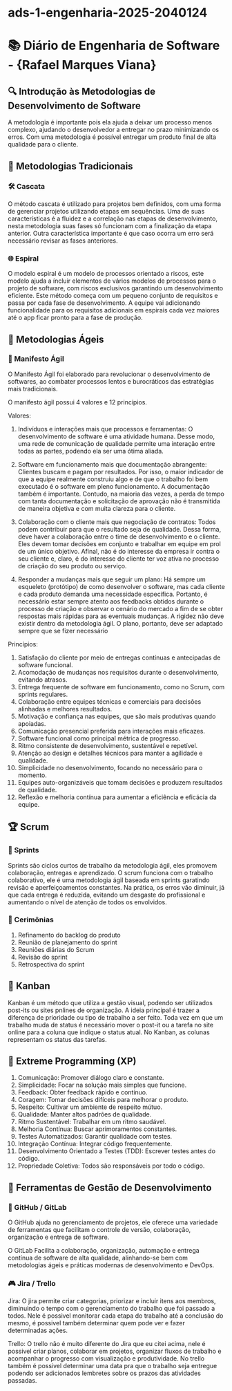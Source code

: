 # ads-1-engenharia-2025-2040124

# 📚 Diário de Engenharia de Software - {Rafael Marques Viana}

## 🔍 Introdução às Metodologias de Desenvolvimento de Software  
A metodologia é importante pois ela ajuda a deixar um processo menos complexo, ajudando o desenvolvedor a entregar no prazo minimizando os erros. Com uma metodologia é possível entregar um produto final de alta qualidade para o cliente.

## 📖 Metodologias Tradicionais  
### 🛠️ Cascata  
O método cascata é utilizado para projetos bem definidos, com uma forma de gerenciar projetos utilizando etapas em sequências. Uma de suas características é a fluidez e a correlação nas etapas de desenvolvimento, nesta metodologia suas fases só funcionam com a finalização da etapa anterior. Outra característica importante é que caso ocorra um erro será necessário revisar as fases anteriores.

### 🌐 Espiral  
O modelo espiral é um modelo de processos orientado a riscos, este modelo ajuda a íncluir elementos de vários modelos de processos para o projeto de software, com riscos exclusivos garantindo um desenvolvimento eficiente. Este método começa com um pequeno conjunto de requisitos e passa por cada fase de desenvolvimento. A equipe vai adicionando funcionalidade para os requisitos adicionais em espirais cada vez maiores até o app ficar pronto para a fase de produção.
## 💪 Metodologias Ágeis  
### 📖 Manifesto Ágil  
O Manifesto Ágil foi elaborado para revolucionar o desenvolvimento de softwares, ao combater processos lentos e burocráticos das estratégias mais tradicionais.

O manifesto ágil possui 4 valores e 12 princípios. 

Valores: 

1. Indivíduos e interações mais que processos e ferramentas: O desenvolvimento de software é uma atividade humana. Desse modo, uma rede de comunicação de qualidade permite uma interação entre todas as partes, podendo ela ser uma ótima aliada.

2. Software em funcionamento mais que documentação abrangente: Clientes buscam e pagam por resultados. Por isso, o maior indicador de que a equipe realmente construiu algo e de que o trabalho foi bem executado é o software em pleno funcionamento. A documentação também é importante. Contudo, na maioria das vezes, a perda de tempo com tanta documentação e solicitação de aprovação não é transmitida de maneira objetiva e com muita clareza para o cliente.

3. Colaboração com o cliente mais que negociação de contratos: Todos podem contribuir para que o resultado seja de qualidade. Dessa forma, deve haver a colaboração entre o time de desenvolvimento e o cliente. Eles devem tomar decisões em conjunto e trabalhar em equipe em prol de um único objetivo. Afinal, não é do interesse da empresa ir contra o seu cliente e, claro, é do interesse do cliente ter voz ativa no processo de criação do seu produto ou serviço.

4. Responder a mudanças mais que seguir um plano: Há sempre um esqueleto (protótipo) de como desenvolver o software, mas cada cliente e cada produto demanda uma necessidade específica. Portanto, é necessário estar sempre atento aos feedbacks obtidos durante o processo de criação e observar o cenário do mercado a fim de se obter respostas mais rápidas para as eventuais mudanças. A rigidez não deve existir dentro da metodologia ágil. O plano, portanto, deve ser adaptado sempre que se fizer necessário

Princípios:

1. Satisfação do cliente por meio de entregas contínuas e antecipadas de software funcional.
2. Acomodação de mudanças nos requisitos durante o desenvolvimento, evitando atrasos.
3. Entrega frequente de software em funcionamento, como no Scrum, com sprints regulares.
4. Colaboração entre equipes técnicas e comerciais para decisões alinhadas e melhores resultados.
5. Motivação e confiança nas equipes, que são mais produtivas quando apoiadas.
6. Comunicação presencial preferida para interações mais eficazes.
7. Software funcional como principal métrica de progresso.
8. Ritmo consistente de desenvolvimento, sustentável e repetível.
9. Atenção ao design e detalhes técnicos para manter a agilidade e qualidade.
10. Simplicidade no desenvolvimento, focando no necessário para o momento.
11. Equipes auto-organizáveis que tomam decisões e produzem resultados de qualidade.
12. Reflexão e melhoria contínua para aumentar a eficiência e eficácia da equipe.

## 🏆 Scrum  
### 📅 Sprints  
Sprints são ciclos curtos de trabalho da metodologia ágil, eles promovem colaboração, entregas e aprendizado. O scrum funciona com o trabalho colaborativo, ele é uma metodologia ágil baseada em sprints garatindo revisão e aperfeiçoamentos constantes. Na prática, os erros vão diminuir, já que cada entrega é reduzida, evitando um desgaste do profissional e aumentando o nível de atenção de todos os envolvidos. 

### 💬 Cerimônias  
1. Refinamento do backlog do produto
2. Reunião de planejamento do sprint
3. Reuniões diárias do Scrum
4. Revisão do sprint
5. Retrospectiva do sprint

## 🎯 Kanban  
Kanban é um método que utiliza a gestão visual, podendo ser utilizados post-its ou sites pnlines de organização. A ideia principal é trazer a diferença de prioridade ou tipo de trabalho a ser feito. Toda vez em que um trabalho muda de status é necessário mover o post-it ou a tarefa no site online para a coluna que indique o status atual. No Kanban, as colunas representam os status das tarefas.

## 🚀 Extreme Programming (XP)  

1. Comunicação: Promover diálogo claro e constante.
2. Simplicidade: Focar na solução mais simples que funcione.
3. Feedback: Obter feedback rápido e contínuo.
4. Coragem: Tomar decisões difíceis para melhorar o produto.
5. Respeito: Cultivar um ambiente de respeito mútuo.
6. Qualidade: Manter altos padrões de qualidade.
7. Ritmo Sustentável: Trabalhar em um ritmo saudável.
8. Melhoria Contínua: Buscar aprimoramentos constantes.
9. Testes Automatizados: Garantir qualidade com testes.
10. Integração Contínua: Integrar código frequentemente.
11. Desenvolvimento Orientado a Testes (TDD): Escrever testes antes do código.
12. Propriedade Coletiva: Todos são responsáveis por todo o código.

## 🔧 Ferramentas de Gestão de Desenvolvimento  
### 💪 GitHub / GitLab  
O GitHub ajuda no gerenciamento de projetos, ele oferece uma variedade de ferramentas que facilitam o controle de versão, colaboração, organização e entrega de software.

O GitLab Facilita a colaboração, organização, automação e entrega contínua de software de alta qualidade, alinhando-se bem com metodologias ágeis e práticas modernas de desenvolvimento e DevOps.

### 🎮 Jira / Trello  
Jira: O jira permite criar categorias, priorizar e incluir itens aos membros, diminuindo o tempo com o gerenciamento do trabalho que foi passado a todos. Nele é possivel monitorar cada etapa do trabalho até a conclusão do mesmo, é possivel também determinar quem pode ver e fazer determinadas ações.

Trello: O trello não é muito diferente do Jira que eu citei acima, nele é possivel criar planos, colaborar em projetos, organizar fluxos de trabalho e acompanhar o progresso com visualização e produtividade. No trello também é possivel determinar uma data pra que o trabalho seja entregue podendo ser adicionados lembretes sobre os prazos das atividades passadas.
